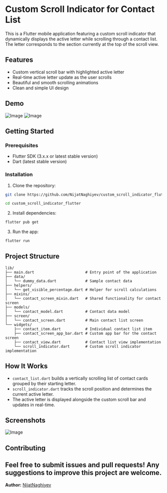 # Custom Scroll Indicator for Contact List
This is a Flutter mobile application featuring a custom scroll indicator that dynamically displays the active letter while scrolling through a contact list. The letter corresponds to the section currently at the top of the scroll view.
## Features
- Custom vertical scroll bar with highlighted active letter
- Real-time active letter update as the user scrolls
- Beautiful and smooth scrolling animations
- Clean and simple UI design
## Demo
![Image](https://github.com/user-attachments/assets/e149b455-ca07-488b-8837-61ee740d0aa9)
![Image](https://github.com/user-attachments/assets/2c9e05e9-f205-428f-a4a0-7c4d13ec29de)

## Getting Started
### Prerequisites
- Flutter SDK (3.x.x or latest stable version)
- Dart (latest stable version)
### Installation
1. Clone the repository:

```bash
git clone https://github.com/NijatNaghiyev/custom_scroll_indicator_flutter.git

cd custom_scroll_indicator_flutter
```

2. Install dependencies:
```bash
flutter pub get
```
3. Run the app:
```bash
flutter run
```
## Project Structure
```
lib/
├── main.dart                       # Entry point of the application
├── data/
│   └── dummy_data.dart             # Sample contact data
├── helpers/
│   └── get_visible_percentage.dart # Helper for scroll calculations
├── mixins/
│   └── contact_screen_mixin.dart   # Shared functionality for contact screen
├── models/
│   └── contact_model.dart          # Contact data model
├── screen/
│   └── contact_screen.dart         # Main contact list screen
└── widgets/
    ├── contact_item.dart           # Individual contact list item
    ├── contact_screen_app_bar.dart # Custom app bar for the contact screen
    ├── contact_view.dart           # Contact list view implementation
    └── scroll_indicator.dart       # Custom scroll indicator implementation
```
## How It Works
- `contact_list.dart` builds a vertically scrolling list of contact cards grouped by their starting letter.
- `scroll_indicator.dart` tracks the scroll position and determines the current active letter.
- The active letter is displayed alongside the custom scroll bar and updates in real-time.

## Screenshots
![Image](https://github.com/user-attachments/assets/218f3499-8889-41f1-96fd-7e79e3e42b1d)


## Contributing
Feel free to submit issues and pull requests! Any suggestions to improve this project are welcome.
---
**Author:** [NijatNaghiyev](https://github.com/NijatNaghiyev)
